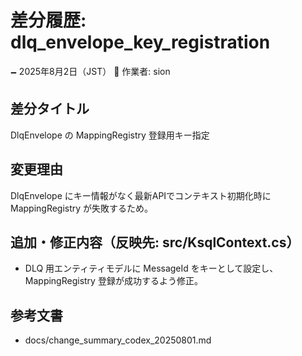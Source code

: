 # 差分履歴: dlq_envelope_key_registration

🗕 2025年8月2日（JST）
🧐 作業者: sion

## 差分タイトル
DlqEnvelope の MappingRegistry 登録用キー指定

## 変更理由
DlqEnvelope にキー情報がなく最新APIでコンテキスト初期化時に MappingRegistry が失敗するため。

## 追加・修正内容（反映先: src/KsqlContext.cs）
- DLQ 用エンティティモデルに MessageId をキーとして設定し、MappingRegistry 登録が成功するよう修正。

## 参考文書
- docs/change_summary_codex_20250801.md
